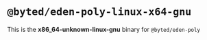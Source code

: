 # `@byted/eden-poly-linux-x64-gnu`

This is the **x86_64-unknown-linux-gnu** binary for `@byted/eden-poly`
